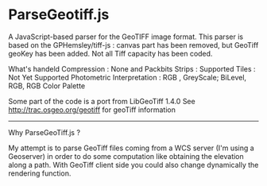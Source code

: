 ParseGeotiff.js
===============

A JavaScript-based parser for the GeoTIFF image format.
This parser is based on the GPHemsley/tiff-js : canvas part has been removed, but GeoTiff geoKey has been added.
Not all Tiff capacity has been coded. 

What's handeld 
Compression :   None and Packbits 
Strips :  Supported
Tiles  :  Not Yet Supported 
Photometric Interpretation : RGB , GreyScale; BiLevel, RGB, RGB Color Palette


Some part of the code is a port from LibGeoTiff 1.4.0
See  http://trac.osgeo.org/geotiff  for geoTiff information


-----------------------------------------------------------

Why ParseGeoTiff.js ?

My attempt is to parse GeoTiff files coming from a WCS server (I'm using a Geoserver) in order to do some computation like obtaining the elevation along a path. With GeoTiff client side you could also change dynamically the rendering function. 



